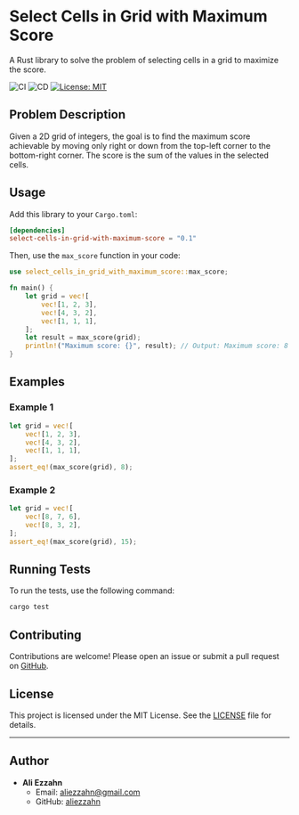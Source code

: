 # Select Cells in Grid with Maximum Score

A Rust library to solve the problem of selecting cells in a grid to maximize the score.

![CI](https://github.com/aliezzahn/select-cells-in-grid-with-maximum-score/actions/workflows/ci.yml/badge.svg)
![CD](https://github.com/aliezzahn/select-cells-in-grid-with-maximum-score/actions/workflows/cd.yml/badge.svg)
[![License: MIT](https://img.shields.io/badge/License-MIT-yellow.svg)](https://opensource.org/licenses/MIT)

## Problem Description

Given a 2D grid of integers, the goal is to find the maximum score achievable by moving only right or down from the top-left corner to the bottom-right corner. The score is the sum of the values in the selected cells.

## Usage

Add this library to your `Cargo.toml`:

```toml
[dependencies]
select-cells-in-grid-with-maximum-score = "0.1"
```

Then, use the `max_score` function in your code:

```rust
use select_cells_in_grid_with_maximum_score::max_score;

fn main() {
    let grid = vec![
        vec![1, 2, 3],
        vec![4, 3, 2],
        vec![1, 1, 1],
    ];
    let result = max_score(grid);
    println!("Maximum score: {}", result); // Output: Maximum score: 8
}
```

## Examples

### Example 1

```rust
let grid = vec![
    vec![1, 2, 3],
    vec![4, 3, 2],
    vec![1, 1, 1],
];
assert_eq!(max_score(grid), 8);
```

### Example 2

```rust
let grid = vec![
    vec![8, 7, 6],
    vec![8, 3, 2],
];
assert_eq!(max_score(grid), 15);
```

## Running Tests

To run the tests, use the following command:

```bash
cargo test
```

## Contributing

Contributions are welcome! Please open an issue or submit a pull request on [GitHub](https://github.com/aliezzahn/select-cells-in-grid-with-maximum-score).

## License

This project is licensed under the MIT License. See the [LICENSE](LICENSE) file for details.

---

## Author

- **Ali Ezzahn**
  - Email: [aliezzahn@gmail.com](mailto:aliezzahn@gmail.com)
  - GitHub: [aliezzahn](https://github.com/aliezzahn)
